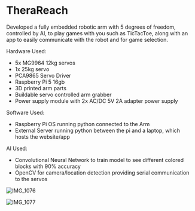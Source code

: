 # TheraReach
Developed a fully embedded robotic arm with 5 degrees of freedom, controlled by AI, to play games with you such as TicTacToe, along with an app to easily communicate with the robot and for game selection.

Hardware Used:
- 5x MG9964 12kg servos
- 1x 25kg servo
- PCA9865 Servo Driver
- Raspberry Pi 5 16gb
- 3D printed arm parts
- Buildable servo controlled arm grabber
- Power supply module with 2x AC/DC 5V 2A adapter power supply

Software Used:
- Raspberry Pi OS running python connected to the Arm
- External Server running python between the pi and a laptop, which hosts the website/app

AI Used:
- Convolutional Neural Network to train model to see different colored blocks with 90% accuracy
- OpenCV for camera/location detection providing serial communication to the servos

![IMG_1076](https://github.com/user-attachments/assets/a78a7170-989b-4d7b-958d-eb17928b1f9d)

![IMG_1077](https://github.com/user-attachments/assets/e33386e9-5f29-4194-ae8d-08fcaacd0864)

